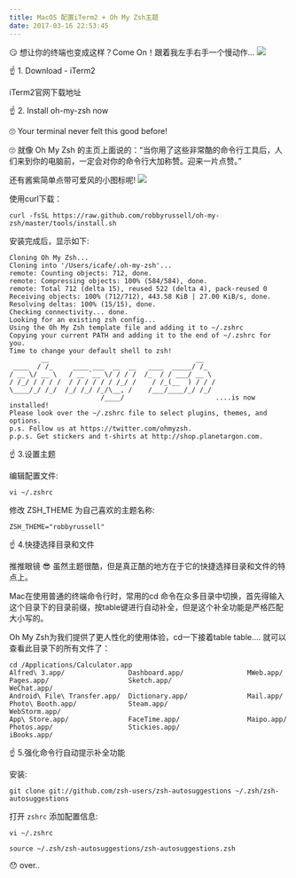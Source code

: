 ```yaml
---
title: MacOS 配置iTerm2 + Oh My Zsh主题
date: 2017-03-16 22:53:45
---
```


😏 想让你的终端也变成这样？Come On！跟着我左手右手一个慢动作...
![](https://cloud.githubusercontent.com/assets/1415488/13198621/f2c1320c-d848-11e5-8f22-7fac1baeec2f.jpg)


☝️ 1. Download - iTerm2

iTerm2官网下载地址 

☝️ 2. Install oh-my-zsh now

🙄 Your terminal never felt this good before! 

🙄 就像 Oh My Zsh 的主页上面说的：“当你用了这些非常酷的命令行工具后，人们来到你的电脑前，一定会对你的命令行大加称赞。迎来一片点赞。”

还有酱紫简单点带可爱风的小图标呢!
![](https://cloud.githubusercontent.com/assets/2618447/6316752/51e211a6-ba00-11e4-8f57-e82fcc4a453f.png)

<!--more-->

使用curl下载：

    curl -fsSL https://raw.github.com/robbyrussell/oh-my-zsh/master/tools/install.sh

安装完成后，显示如下:

    Cloning Oh My Zsh...
    Cloning into '/Users/icafe/.oh-my-zsh'...
    remote: Counting objects: 712, done.
    remote: Compressing objects: 100% (584/584), done.
    remote: Total 712 (delta 15), reused 522 (delta 4), pack-reused 0
    Receiving objects: 100% (712/712), 443.58 KiB | 27.00 KiB/s, done.
    Resolving deltas: 100% (15/15), done.
    Checking connectivity... done.
    Looking for an existing zsh config...
    Using the Oh My Zsh template file and adding it to ~/.zshrc
    Copying your current PATH and adding it to the end of ~/.zshrc for you.
    Time to change your default shell to zsh!
            __                                     __
     ____  / /_     ____ ___  __  __   ____  _____/ /_
    / __ \/ __ \   / __ `__ \/ / / /  /_  / / ___/ __ \
    / /_/ / / / /  / / / / / / /_/ /    / /_(__  ) / / /
    \____/_/ /_/  /_/ /_/ /_/\__, /    /___/____/_/ /_/
                           /____/                       ....is now installed!
    Please look over the ~/.zshrc file to select plugins, themes, and options.
    p.s. Follow us at https://twitter.com/ohmyzsh.
    p.p.s. Get stickers and t-shirts at http://shop.planetargon.com.

☝️ 3.设置主题

编辑配置文件:

    vi ~/.zshrc

修改 ZSH_THEME 为自己喜欢的主题名称:

    ZSH_THEME="robbyrussell"

☝️ 4.快捷选择目录和文件

推推眼镜 😎 虽然主题很酷，但是真正酷的地方在于它的快捷选择目录和文件的特点上。

Mac在使用普通的终端命令行时，常用的cd 命令在众多目录中切换，首先得输入这个目录下的目录前缀，按table键进行自动补全，但是这个补全功能是严格匹配大小写的。

Oh My Zsh为我们提供了更人性化的使用体验，cd一下接着table table…. 就可以查看此目录下的所有文件了： 

    cd /Applications/Calculator.app
    Alfred\ 3.app/                Dashboard.app/                MWeb.app/                     Pages.app/                    Sketch.app/                   WeChat.app/
    Android\ File\ Transfer.app/  Dictionary.app/               Mail.app/                     Photo\ Booth.app/             Steam.app/                    WebStorm.app/
    App\ Store.app/               FaceTime.app/                 Maipo.app/                    Photos.app/                   Stickies.app/                 iBooks.app/

☝️ 5.强化命令行自动提示补全功能

安装:

    git clone git://github.com/zsh-users/zsh-autosuggestions ~/.zsh/zsh-autosuggestions

打开 `zshrc` 添加配置信息:

    vi ~/.zshrc
    
    source ~/.zsh/zsh-autosuggestions/zsh-autosuggestions.zsh



😯 over..

